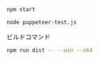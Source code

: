 



```bash
npm start
```

```bash
node puppeteer-test.js
```

ビルドコマンド
```bash
npm run dist -- --win --x64
```
